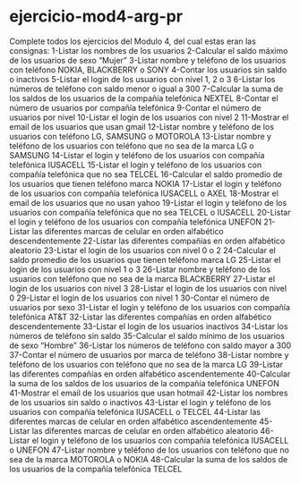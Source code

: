 # ejercicio-mod4-arg-pr
Complete todos los ejercicios del Modulo 4, del cual estas eran las consignas:
1-Listar los nombres de los usuarios
2-Calcular el saldo máximo de los usuarios de sexo “Mujer”
3-Listar nombre y teléfono de los usuarios con teléfono NOKIA, BLACKBERRY o SONY
4-Contar los usuarios sin saldo o inactivos
5-Listar el login de los usuarios con nivel 1, 2 o 3
6-Listar los números de teléfono con saldo menor o igual a 300
7-Calcular la suma de los saldos de los usuarios de la compañía telefónica NEXTEL
8-Contar el número de usuarios por compañía telefónica
9-Contar el número de usuarios por nivel
10-Listar el login de los usuarios con nivel 2
11-Mostrar el email de los usuarios que usan gmail
12-Listar nombre y teléfono de los usuarios con teléfono LG, SAMSUNG o MOTOROLA
13-Listar nombre y teléfono de los usuarios con teléfono que no sea de la marca LG o SAMSUNG
14-Listar el login y teléfono de los usuarios con compañía telefónica IUSACELL
15-Listar el login y teléfono de los usuarios con compañía telefónica que no sea TELCEL
16-Calcular el saldo promedio de los usuarios que tienen teléfono marca NOKIA
17-Listar el login y teléfono de los usuarios con compañía telefónica IUSACELL o AXEL
18-Mostrar el email de los usuarios que no usan yahoo
19-Listar el login y teléfono de los usuarios con compañía telefónica que no sea TELCEL o IUSACELL
20-Listar el login y teléfono de los usuarios con compañía telefónica UNEFON
21-Listar las diferentes marcas de celular en orden alfabético descendentemente
22-Listar las diferentes compañías en orden alfabético aleatorio
23-Listar el login de los usuarios con nivel 0 o 2
24-Calcular el saldo promedio de los usuarios que tienen teléfono marca LG
25-Listar el login de los usuarios con nivel 1 o 3
26-Listar nombre y teléfono de los usuarios con teléfono que no sea de la marca BLACKBERRY
27-Listar el login de los usuarios con nivel 3
28-Listar el login de los usuarios con nivel 0
29-Listar el login de los usuarios con nivel 1
30-Contar el número de usuarios por sexo
31-Listar el login y teléfono de los usuarios con compañía telefónica AT&T
32-Listar las diferentes compañías en orden alfabético descendentemente
33-Listar el login de los usuarios inactivos
34-Listar los números de teléfono sin saldo
35-Calcular el saldo mínimo de los usuarios de sexo “Hombre”
36-Listar los números de teléfono con saldo mayor a 300
37-Contar el número de usuarios por marca de teléfono
38-Listar nombre y teléfono de los usuarios con teléfono que no sea de la marca LG
39-Listar las diferentes compañías en orden alfabético ascendentemente
40-Calcular la suma de los saldos de los usuarios de la compañía telefónica UNEFON
41-Mostrar el email de los usuarios que usan hotmail
42-Listar los nombres de los usuarios sin saldo o inactivos
43-Listar el login y teléfono de los usuarios con compañía telefónica IUSACELL o TELCEL
44-Listar las diferentes marcas de celular en orden alfabético ascendentemente
45-Listar las diferentes marcas de celular en orden alfabético aleatorio
46-Listar el login y teléfono de los usuarios con compañía telefónica IUSACELL o UNEFON
47-Listar nombre y teléfono de los usuarios con teléfono que no sea de la marca MOTOROLA o NOKIA
48-Calcular la suma de los saldos de los usuarios de la compañía telefónica TELCEL